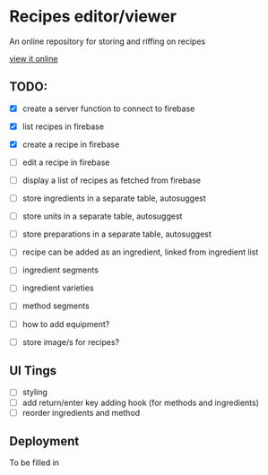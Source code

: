 # Recipes editor/viewer

An online repository for storing and riffing on recipes

[view it online](https://brave-aryabhata-f41f87.netlify.com/)

## TODO:

- [x] create a server function to connect to firebase
- [x] list recipes in firebase
- [x] create a recipe in firebase
- [ ] edit a recipe in firebase
- [ ] display a list of recipes as fetched from firebase
- [ ] store ingredients in a separate table, autosuggest
- [ ] store units in a separate table, autosuggest
- [ ] store preparations in a separate table, autosuggest
- [ ] recipe can be added as an ingredient, linked from ingredient list
- [ ] ingredient segments
- [ ] ingredient varieties
- [ ] method segments
- [ ] how to add equipment?
- [ ] store image/s for recipes?


## UI Tings
- [ ] styling
- [ ] add return/enter key adding hook (for methods and ingredients)
- [ ] reorder ingredients and method

## Deployment

To be filled in

